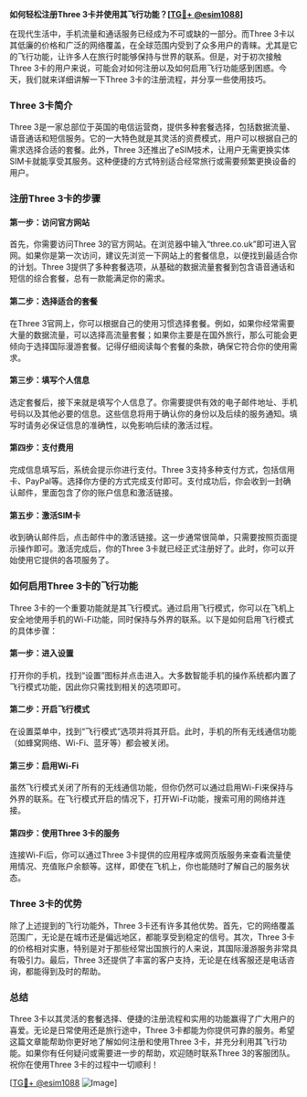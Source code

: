**如何轻松注册Three 3卡并使用其飞行功能？[[TG💪+ @esim1088](https://t.me/s/esim1088)]**

在现代生活中，手机流量和通话服务已经成为不可或缺的一部分。而Three 3卡以其低廉的价格和广泛的网络覆盖，在全球范围内受到了众多用户的青睐。尤其是它的飞行功能，让许多人在旅行时能够保持与世界的联系。但是，对于初次接触Three 3卡的用户来说，可能会对如何注册以及如何启用飞行功能感到困惑。今天，我们就来详细讲解一下Three 3卡的注册流程，并分享一些使用技巧。

### Three 3卡简介

Three 3是一家总部位于英国的电信运营商，提供多种套餐选择，包括数据流量、语音通话和短信服务。它的一大特色就是其灵活的资费模式，用户可以根据自己的需求选择合适的套餐。此外，Three 3还推出了eSIM技术，让用户无需更换实体SIM卡就能享受其服务。这种便捷的方式特别适合经常旅行或需要频繁更换设备的用户。

### 注册Three 3卡的步骤

#### 第一步：访问官方网站

首先，你需要访问Three 3的官方网站。在浏览器中输入“three.co.uk”即可进入官网。如果你是第一次访问，建议先浏览一下网站上的套餐信息，以便找到最适合你的计划。Three 3提供了多种套餐选项，从基础的数据流量套餐到包含语音通话和短信的综合套餐，总有一款能满足你的需求。

#### 第二步：选择适合的套餐

在Three 3官网上，你可以根据自己的使用习惯选择套餐。例如，如果你经常需要大量的数据流量，可以选择高流量套餐；如果你主要是在国外旅行，那么可能会更倾向于选择国际漫游套餐。记得仔细阅读每个套餐的条款，确保它符合你的使用需求。

#### 第三步：填写个人信息

选定套餐后，接下来就是填写个人信息了。你需要提供有效的电子邮件地址、手机号码以及其他必要的信息。这些信息将用于确认你的身份以及后续的服务通知。填写时请务必保证信息的准确性，以免影响后续的激活过程。

#### 第四步：支付费用

完成信息填写后，系统会提示你进行支付。Three 3支持多种支付方式，包括信用卡、PayPal等。选择你方便的方式完成支付即可。支付成功后，你会收到一封确认邮件，里面包含了你的账户信息和激活链接。

#### 第五步：激活SIM卡

收到确认邮件后，点击邮件中的激活链接。这一步通常很简单，只需要按照页面提示操作即可。激活完成后，你的Three 3卡就已经正式注册好了。此时，你可以开始使用它提供的各项服务了。

### 如何启用Three 3卡的飞行功能

Three 3卡的一个重要功能就是其飞行模式。通过启用飞行模式，你可以在飞机上安全地使用手机的Wi-Fi功能，同时保持与外界的联系。以下是如何启用飞行模式的具体步骤：

#### 第一步：进入设置

打开你的手机，找到“设置”图标并点击进入。大多数智能手机的操作系统都内置了飞行模式功能，因此你只需找到相关的选项即可。

#### 第二步：开启飞行模式

在设置菜单中，找到“飞行模式”选项并将其开启。此时，手机的所有无线通信功能（如蜂窝网络、Wi-Fi、蓝牙等）都会被关闭。

#### 第三步：启用Wi-Fi

虽然飞行模式关闭了所有的无线通信功能，但你仍然可以通过启用Wi-Fi来保持与外界的联系。在飞行模式开启的情况下，打开Wi-Fi功能，搜索可用的网络并连接。

#### 第四步：使用Three 3卡的服务

连接Wi-Fi后，你可以通过Three 3卡提供的应用程序或网页版服务来查看流量使用情况、充值账户余额等。这样，即使在飞机上，你也能随时了解自己的服务状态。

### Three 3卡的优势

除了上述提到的飞行功能外，Three 3卡还有许多其他优势。首先，它的网络覆盖范围广，无论是在城市还是偏远地区，都能享受到稳定的信号。其次，Three 3卡的价格相对实惠，特别是对于那些经常出国旅行的人来说，其国际漫游服务非常具有吸引力。最后，Three 3还提供了丰富的客户支持，无论是在线客服还是电话咨询，都能得到及时的帮助。

### 总结

Three 3卡以其灵活的套餐选择、便捷的注册流程和实用的功能赢得了广大用户的喜爱。无论是日常使用还是旅行途中，Three 3卡都能为你提供可靠的服务。希望这篇文章能帮助你更好地了解如何注册和使用Three 3卡，并充分利用其飞行功能。如果你有任何疑问或需要进一步的帮助，欢迎随时联系Three 3的客服团队。祝你在使用Three 3卡的过程中一切顺利！

[[TG💪+ @esim1088](https://t.me/s/esim1088) ![Image](https://i.postimg.cc/4NQfJmqS/Snipaste-2025-05-13-00-14-12.png)]